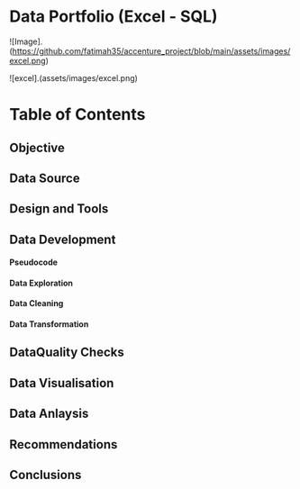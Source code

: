 # Data Portfolio (Excel - SQL)

![Image].(https://github.com/fatimah35/accenture_project/blob/main/assets/images/excel.png)


![excel].(assets/images/excel.png)


# Table of Contents
## Objective
## Data Source
## Design and Tools
## Data Development
#### Pseudocode
#### Data Exploration
#### Data Cleaning
#### Data Transformation
## DataQuality Checks
## Data Visualisation
## Data Anlaysis
## Recommendations
## Conclusions

